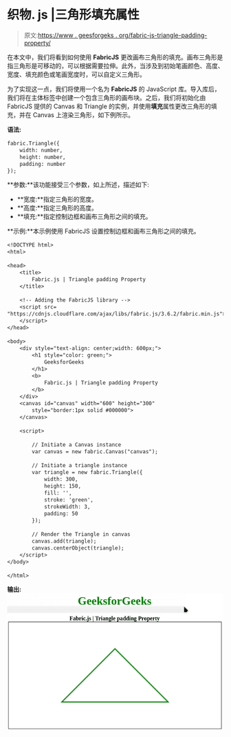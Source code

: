 # 织物. js |三角形填充属性

> 原文:[https://www . geesforgeks . org/fabric-js-triangle-padding-property/](https://www.geeksforgeeks.org/fabric-js-triangle-padding-property/)

在本文中，我们将看到如何使用 **FabricJS** 更改画布三角形的填充。画布三角形是指三角形是可移动的，可以根据需要拉伸。此外，当涉及到初始笔画颜色、高度、宽度、填充颜色或笔画宽度时，可以自定义三角形。

为了实现这一点，我们将使用一个名为 **FabricJS** 的 JavaScript 库。导入库后，我们将在主体标签中创建一个包含三角形的画布块。之后，我们将初始化由 FabricJS 提供的 Canvas 和 Triangle 的实例，并使用**填充**属性更改三角形的填充，并在 Canvas 上渲染三角形，如下例所示。

**语法:**

```
fabric.Triangle({
    width: number,
    height: number,
    padding: number
});
```

**参数:**该功能接受三个参数，如上所述，描述如下:

*   **宽度:**指定三角形的宽度。
*   **高度:**指定三角形的高度。
*   **填充:**指定控制边框和画布三角形之间的填充。

**示例:**本示例使用 FabricJS 设置控制边框和画布三角形之间的填充。

```
<!DOCTYPE html> 
<html> 

<head> 
    <title> 
        Fabric.js | Triangle padding Property
    </title> 

    <!-- Adding the FabricJS library -->
    <script src= 
"https://cdnjs.cloudflare.com/ajax/libs/fabric.js/3.6.2/fabric.min.js"> 
    </script> 
</head> 

<body> 
    <div style="text-align: center;width: 600px;">  
        <h1 style="color: green;">  
            GeeksforGeeks  
        </h1>  
        <b>  
            Fabric.js | Triangle padding Property  
        </b>  
    </div>
    <canvas id="canvas" width="600" height="300"
        style="border:1px solid #000000"> 
    </canvas> 

    <script> 

        // Initiate a Canvas instance 
        var canvas = new fabric.Canvas("canvas"); 

        // Initiate a triangle instance 
        var triangle = new fabric.Triangle({
            width: 300,
            height: 150,
            fill: '',
            stroke: 'green',
            strokeWidth: 3,
            padding: 50
        });

        // Render the Triangle in canvas 
        canvas.add(triangle); 
        canvas.centerObject(triangle);
    </script> 
</body> 

</html>
```

**输出:**
![](img/74060752c29f7d8218336dabdb2b93d5.png)
